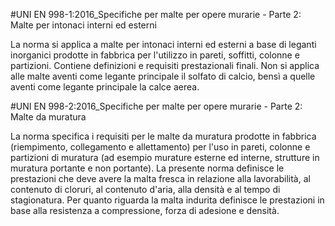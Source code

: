 #UNI EN 998-1:2016_Specifiche per malte per opere murarie - Parte 2: Malte per intonaci interni ed esterni

La norma si applica a malte per intonaci interni ed esterni a base di leganti inorganici prodotte in fabbrica per l'utilizzo in pareti, soffitti, colonne e partizioni. Contiene definizioni e requisiti prestazionali finali. Non si applica alle malte aventi come legante principale il solfato di calcio, bensì a quelle aventi come legante principale la calce aerea.

#UNI EN 998-2:2016_Specifiche per malte per opere murarie - Parte 2: Malte da muratura

La norma specifica i requisiti per le malte da muratura prodotte in fabbrica (riempimento, collegamento e allettamento) per l'uso in pareti, colonne e partizioni di muratura (ad esempio murature esterne ed interne, strutture in muratura portante e non portante). La presente norma definisce le prestazioni che deve avere la malta fresca in relazione alla lavorabilità, al contenuto di cloruri, al contenuto d'aria, alla densità e al tempo di stagionatura. Per quanto riguarda la malta indurita definisce le prestazioni in base alla resistenza a compressione, forza di adesione e densità. 
